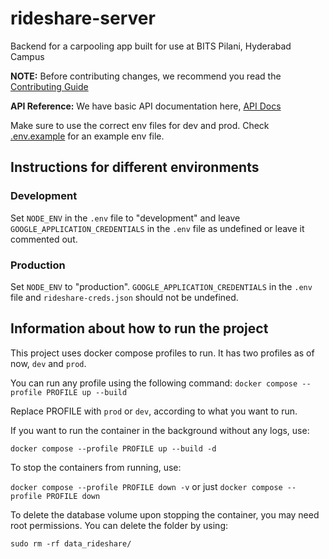# rideshare-server
Backend for a carpooling app built for use at BITS Pilani, Hyderabad Campus

**NOTE:** Before contributing changes, we recommend you read the [Contributing Guide](./CONTRIBUTING.md)

**API Reference:** We have basic API documentation here, [API Docs](./API.md)

Make sure to use the correct env files for dev and prod. Check [.env.example](./.env.example) for an example env file. 

## Instructions for different environments

### Development
Set `NODE_ENV` in the `.env` file to "development" and leave `GOOGLE_APPLICATION_CREDENTIALS` in the `.env` file as undefined or leave it commented out.

### Production
Set `NODE_ENV` to "production". `GOOGLE_APPLICATION_CREDENTIALS` in the `.env` file and `rideshare-creds.json` should not be undefined.

## Information about how to run the project

This project uses docker compose profiles to run. It has two profiles as of now, `dev` and `prod`.

You can run any profile using the following command:
`docker compose --profile PROFILE up --build` 

Replace PROFILE with `prod` or `dev`, according to what you want to run.

If you want to run the container in the background without any logs, use:

`docker compose --profile PROFILE up --build -d`

To stop the containers from running, use:

`docker compose --profile PROFILE down -v` or just `docker compose --profile PROFILE down`

To delete the database volume upon stopping the container, you may need root permissions. You can delete the folder by using:

`sudo rm -rf data_rideshare/`






